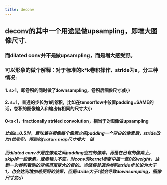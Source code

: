 ```yaml
---
title: deconv
---
```


## deconv的其中一个用途是做upsampling，即增大图像尺寸.
### 而dilated conv并不是做upsampling，而是增大感受野。
### 可以形象的做个解释：对于标准的k*k卷积操作，stride为s，分三种情况:
#### 1. s>1，即卷积的同时做了downsampling，卷积后图像尺寸减小
#### 2. s=1，普通的步长为1的卷积，比如在tensorflow中设置padding=SAME的话，卷积的图像输入和输出有相同的尺寸大小
#### 0<s<1，fractionally strided convolution，相当于对图像做upsampling
##### 比如s=0.5时，意味着在图像每个像素之间padding一个空白的像素后，stride改为1做卷积，得到的feature map尺寸增大一倍
##### 而dilated conv不是在像素之间padding空白的像素，而是在已有的像素上，skip掉一些像素，或者输入不变，对conv的kernel参数中插一些0的weight，达到一次卷积看到的空间范围变大的目的。当然将普通的卷积stride步长设为大于1，也会达到增加感受野的效果，但是stride大于1就会导致downsampling，图像尺寸变小
